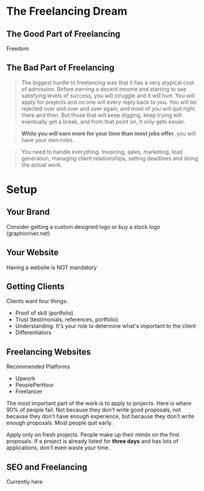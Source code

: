 # The Freelancing Dream

## The Good Part of Freelancing

Freedom

## The Bad Part of Freelancing

> The biggest hurdle to freelancing was that it has a very atypical cost of admission. Before earning a decent income and starting to see satisfying levels of success, you will struggle and it will hurt. You will apply for projects and no one will every reply back to you. You will be rejected over and over and over again, and most of you will quit right there and then. But those that will keep digging, keep trying will eventually get a break, and from that point on, it only gets easier.

> **While you will earn more for your time than most jobs offer**, you will have your own rules.

> You need to handle everything. Invoicing, sales, marketing, lead generation, managing client relationships, setting deadlines and doing the actual work.

# Setup

## Your Brand

Consider getting a custom designed logo or buy a stock logo (graphicriver.net)

## Your Website

Having a website is NOT mandatory

## Getting Clients

Clients want four things:
- Proof of skill (portfolio)
- Trust (testimonials, references, portfolio)
- Understanding. It's your role to determine what's important to the client
- Differentiators

## Freelancing Websites

Recommended Platforms
- Upwork
- PeoplePerHour
- Freelancer

The most important part of the work is to apply to projects. Here is where 90% of people fail. Not because they don't write good proposals, not because they don't have enough experience, but because they don't write enough proposals. Most people quit early.

Apply only on fresh projects. People make up their minds on the first proposals. If a project is already listed for **three days** and has lots of applications, don't even waste your time.

## SEO and Freelancing

Currently here